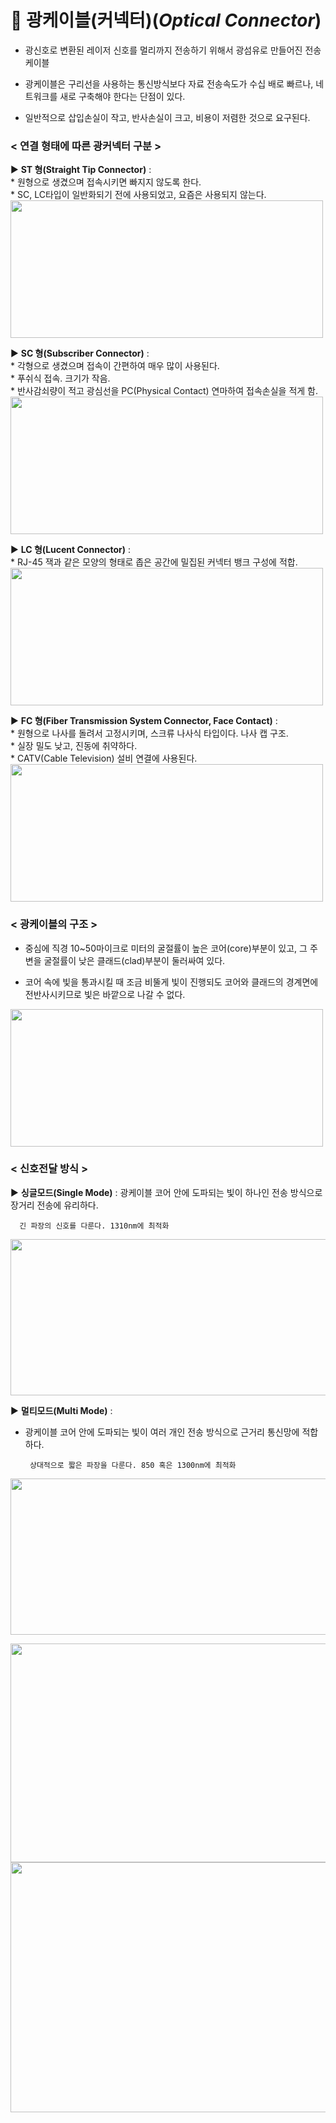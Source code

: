 # 🔌 광케이블(커넥터)(_Optical Connector_)
* 광신호로 변환된 레이저 신호를 멀리까지 전송하기 위해서 광섬유로 만들어진 전송 케이블

* 광케이블은 구리선을 사용하는 통신방식보다 자료 전송속도가 수십 배로 빠르나, 네트워크를 새로 구축해야 한다는 단점이 있다.

* 일반적으로 삽입손실이 작고, 반사손실이 크고, 비용이 저렴한 것으로 요구된다.

### **< 연결 형태에 따른 광커넥터 구분 >**

▶ **ST 형(Straight Tip Connector)** :   
    * 원형으로 생겼으며 접속시키면 빠지지 않도록 한다.   
    * SC, LC타입이 일반화되기 전에 사용되었고, 요즘은 사용되지 않는다.
<img src="https://user-images.githubusercontent.com/62328584/104864380-25cde780-597c-11eb-9001-8b6a12b22a9f.JPG" width="500px" height="220px"></img><br/>

▶ **SC 형(Subscriber Connector)** :   
    * 각형으로 생겼으며 접속이 간편하여 매우 많이 사용된다.   
    * 푸쉬식 접속. 크기가 작음.   
    * 반사감쇠량이 적고 광심선을 PC(Physical Contact) 연마하여 접속손실을 적게 함.
<img src="https://user-images.githubusercontent.com/62328584/104864759-57937e00-597d-11eb-986d-e3a6474124d2.JPG" width="500px" height="220px"></img><br/>

▶ **LC 형(Lucent Connector)** :   
    * RJ-45 잭과 같은 모양의 형태로 좁은 공간에 밀집된 커넥터 뱅크 구성에 적합.
<img src="https://user-images.githubusercontent.com/62328584/104864890-bd800580-597d-11eb-8994-34a34f3730e9.JPG" width="500px" height="220px"></img><br/>

▶ **FC 형(Fiber Transmission System Connector, Face Contact)** :   
    * 원형으로 나사를 돌려서 고정시키며, 스크류 나사식 타입이다. 나사 캡 구조.   
    * 실장 밀도 낮고, 진동에 취약하다.   
    * CATV(Cable Television) 설비 연결에 사용된다.
<img src="https://user-images.githubusercontent.com/62328584/104865069-49922d00-597e-11eb-88f2-544b613975c6.JPG" width="500px" height="220px"></img><br/>



### **< 광케이블의 구조 >**

* 중심에 직경 10~50마이크로 미터의 굴절률이 높은 코어(core)부분이 있고, 그 주변을 굴절률이 낮은 클래드(clad)부분이 둘러싸여 있다.

* 코어 속에 빛을 통과시킬 때 조금 비뚤게 빛이 진행되도 코어와 클래드의 경계면에 전반사시키므로 빛은 바깥으로 나갈 수 없다.

<img src="https://user-images.githubusercontent.com/62328584/105436293-52e30880-5ca2-11eb-94f4-4a952e72d15d.JPG" width="500px" height="220px"></img><br/>



### **< 신호전달 방식 >**

▶ **싱글모드(Single Mode)** : 광케이블 코어 안에 도파되는 빛이 하나인 전송 방식으로 장거리 전송에 유리하다.

      긴 파장의 신호를 다룬다. 1310nm에 최적화

<img src="https://user-images.githubusercontent.com/62328584/105432012-1ad7c780-5c9a-11eb-8cf8-7dde6b3e3ae2.JPG" width="800px" height="250px"></img><br/>

▶ **멀티모드(Multi Mode)** : 

* 광케이블 코어 안에 도파되는 빛이 여러 개인 전송 방식으로 근거리 통신망에 적합하다.

       상대적으로 짧은 파장을 다룬다. 850 혹은 1300nm에 최적화

<img src="https://user-images.githubusercontent.com/62328584/105435124-1c0bf300-5ca0-11eb-820d-d2d440302b99.JPG" width="800px" height="250px"></img><br/>

<img src="https://user-images.githubusercontent.com/62328584/105439287-ef5bd980-5ca7-11eb-9fb2-7a12a86e65f7.JPG" width="800px" height="350px"></img><br/>
<img src="https://user-images.githubusercontent.com/62328584/105439202-c0ddfe80-5ca7-11eb-94cd-d3e27a71ca1a.JPG" width="800px" height="400px"></img><br/>
